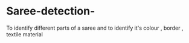 # Saree-detection-
To identify different parts of a saree and to identify it's colour , border , textile material 
